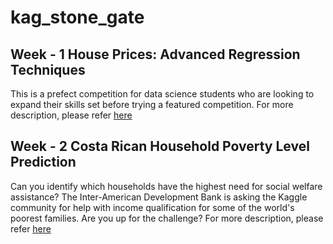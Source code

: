 # kag_stone_gate
## Week - 1 House Prices: Advanced Regression Techniques 
This is a prefect competition for data science students who are looking to expand their skills set before trying a featured competition. For more description, please refer [here](https://www.kaggle.com/c/house-prices-advanced-regression-techniques)

## Week - 2 Costa Rican Household Poverty Level Prediction
Can you identify which households have the highest need for social welfare assistance?
The Inter-American Development Bank is asking the Kaggle community for help with income qualification for some of the world's poorest families. Are you up for the challenge?
For more description, please refer [here](https://www.kaggle.com/c/costa-rican-household-poverty-prediction)
